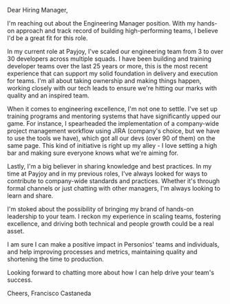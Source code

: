 Dear Hiring Manager,

I'm reaching out about the Engineering Manager position. With my hands-on approach and track record of building high-performing teams, I believe I'd be a great fit for this role.

In my current role at Payjoy, I've scaled our engineering team from 3 to over 30 developers across multiple squads. I have been building and training developer teams over the last 25 years or more, this is the most recent experience that can support my solid foundation in delivery and execution for teams. I'm all about taking ownership and making things happen, working closely with our tech leads to ensure we're hitting our marks with quality and an inspired team.

When it comes to engineering excellence, I'm not one to settle. I've set up training programs and mentoring systems that have significantly upped our game. For instance, I spearheaded the implementation of a company-wide project management workflow using JIRA (company's choice, but we have to use the tools we have), which got all our devs (over 90 of them) on the same page. This kind of initiative is right up my alley - I love setting a high bar and making sure everyone knows what we're aiming for.

Lastly, I'm a big believer in sharing knowledge and best practices. In my time at Payjoy and in my previous roles, I've always looked for ways to contribute to company-wide standards and practices. Whether it's through formal channels or just chatting with other managers, I'm always looking to learn and share.

I'm stoked about the possibility of bringing my brand of hands-on leadership to your team. I reckon my experience in scaling teams, fostering excellence, and driving both technical and people growth could be a real asset.

I am sure I can make a positive impact in Personios' teams and individuals, and help improving processes and metrics, maintaining quality and shortening the time to production.

Looking forward to chatting more about how I can help drive your team's success.

Cheers,
Francisco Castaneda
